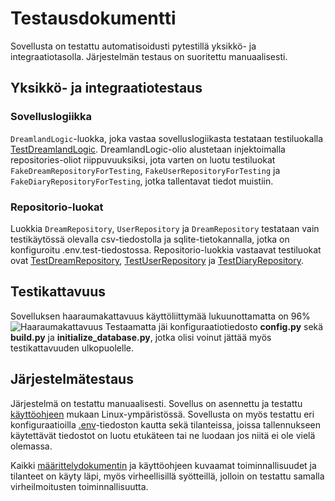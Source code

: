 # Testausdokumentti
Sovellusta on testattu automatisoidusti pytestillä yksikkö- ja integraatiotasolla. Järjestelmän testaus on suoritettu manuaalisesti. 

## Yksikkö- ja integraatiotestaus
### Sovelluslogiikka
`DreamlandLogic`-luokka, joka vastaa sovelluslogiikasta testataan testiluokalla [TestDreamlandLogic](https://github.com/aadnw/ot-harjoitustyo/blob/master/src/tests/dreamland_logic_test.py). DreamlandLogic-olio alustetaan injektoimalla repositories-oliot riippuvuuksiksi, jota varten on luotu testiluokat `FakeDreamRepositoryForTesting`, `FakeUserRepositoryForTesting` ja `FakeDiaryRepositoryForTesting`, jotka tallentavat tiedot muistiin. 

### Repositorio-luokat
Luokkia `DreamRepository`, `UserRepository` ja `DreamRepository` testataan vain testikäytössä olevalla csv-tiedostolla ja sqlite-tietokannalla, jotka on konfiguroitu .env.test-tiedostossa. Repositorio-luokkia vastaavat testiluokat ovat [TestDreamRepository](https://github.com/aadnw/ot-harjoitustyo/blob/master/src/tests/dream_repository_test.py), [TestUserRepository](https://github.com/aadnw/ot-harjoitustyo/blob/master/src/tests/user_repository_test.py) ja [TestDiaryRepository](https://github.com/aadnw/ot-harjoitustyo/blob/master/src/tests/diary_repository_test.py). 

## Testikattavuus 
Sovelluksen haaraumakattavuus käyttöliittymää lukuunottamatta on 96%
![Haaraumakattavuus](https://github.com/user-attachments/assets/02ea8766-cd4a-4787-aa8d-aba48857a007)
Testaamatta jäi konfiguraatiotiedosto __config.py__ sekä __build.py__ ja __initialize_database.py__, jotka olisi voinut jättää myös testikattavuuden ulkopuolelle. 

## Järjestelmätestaus
Järjestelmä on testattu manuaalisesti. Sovellus on asennettu ja testattu [käyttöohjeen](https://github.com/aadnw/ot-harjoitustyo/blob/master/dokumentaatio/kayttoohje.md) mukaan Linux-ympäristössä. Sovellusta on myös testattu eri konfiguraatioilla [.env](https://github.com/aadnw/ot-harjoitustyo/blob/master/.env)-tiedoston kautta sekä tilanteissa, joissa tallennukseen käytettävät tiedostot on luotu etukäteen tai ne luodaan jos niitä ei ole vielä olemassa.

Kaikki [määrittelydokumentin](https://github.com/aadnw/ot-harjoitustyo/blob/master/dokumentaatio/vaatimusmaarittely.md) ja käyttöohjeen kuvaamat toiminnallisuudet ja tilanteet on käyty läpi, myös virheellisillä syötteillä, jolloin on testattu samalla virheilmoitusten toiminnallisuutta. 
